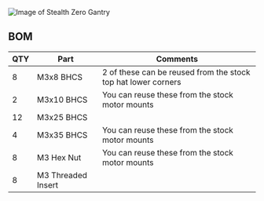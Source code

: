 ![Image of Stealth Zero Gantry](https://github.com/MasturMynd/VoronUsers/blob/master/printer_mods/mastur_mynd/Stealth_Zero/Images/V0.1-B_Motor_Inner_Front.png)

BOM
---
| QTY | Part | Comments |
| --- | --- | --- |
| 8 | M3x8 BHCS | 2 of these can be reused from the stock top hat lower corners |
| 2 | M3x10 BHCS | You can reuse these from the stock motor mounts |
| 12 | M3x25 BHCS | |
| 4 | M3x35 BHCS | You can reuse these from the stock motor mounts |
| 8 | M3 Hex Nut | You can reuse these from the stock motor mounts |
| 8 | M3 Threaded Insert | |
